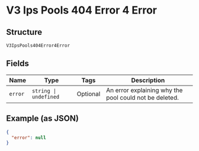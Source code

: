 
# V3 Ips Pools 404 Error 4 Error

## Structure

`V3IpsPools404Error4Error`

## Fields

| Name | Type | Tags | Description |
|  --- | --- | --- | --- |
| `error` | `string \| undefined` | Optional | An error explaining why the pool could not be deleted. |

## Example (as JSON)

```json
{
  "error": null
}
```

